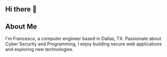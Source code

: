 ## Hi there 👋

<!--
**FrancescoGalazzo/FrancescoGalazzo** is a ✨ _special_ ✨ repository because its `README.md` (this file) appears on your GitHub profile.

Here are some ideas to get you started:

- 🔭 I’m currently working on ...
- 🌱 I’m currently learning ...
- 👯 I’m looking to collaborate on ...
- 🤔 I’m looking for help with ...
- 💬 Ask me about ...
- 📫 How to reach me: ...
- 😄 Pronouns: ...
- ⚡ Fun fact: ...
-->


## About Me
I'm Francesco, a computer engineer based in Dallas, TX. Passionate about Cyber Security and Programming, I enjoy building secure web applications and exploring new technologies.

<!--
## 🔧 Skills & Technologies
- **Languages:** Java, Kotlin, C, Python
- **Frameworks:** Sprin Boot
- **Tools:** 
- **Other:** [Any other relevant skills]

## 🚀 Current Projects
- [Project Name] - Brief description
- [Project Name] - Brief description
- [Project Name] - Brief description

## 📫 How to Reach Me
- [Social Media Platform]
- [Email or other contact method]
- [Portfolio website]

## 📊 GitHub Stats
![GitHub stats](https://github-readme-stats.vercel.app/api?username=YourUsername&show_icons=true&theme=radical)

## 🌱 I'm currently learning...
[What you're currently learning or focusing on]

## 💬 Ask me about...
[Topics you're knowledgeable about and willing to help others with]

-->
